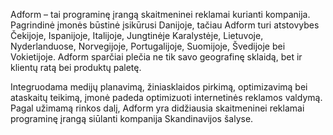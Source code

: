 Adform – tai programinę įrangą skaitmeninei reklamai kurianti kompanija. Pagrindinė įmonės būstinė įsikūrusi Danijoje, tačiau Adform turi atstovybes Čekijoje, Ispanijoje, Italijoje, Jungtinėje Karalystėje, Lietuvoje, Nyderlanduose, Norvegijoje, Portugalijoje, Suomijoje, Švedijoje bei Vokietijoje. Adform sparčiai plečia ne tik savo geografinę sklaidą, bet ir klientų ratą bei produktų paletę.

Integruodama medijų planavimą, žiniasklaidos pirkimą, optimizavimą bei ataskaitų teikimą, įmonė padeda optimizuoti internetinės reklamos valdymą. Pagal užimamą rinkos dalį, Adform yra didžiausia skaitmeninei reklamai programinę įrangą siūlanti kompanija Skandinavijos šalyse.